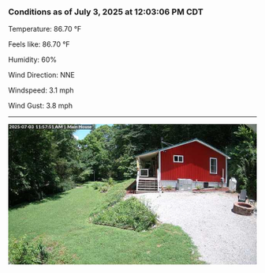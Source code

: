 ### Conditions as of July 3, 2025 at 12:03:06 PM CDT 

Temperature: 86.70 &deg;F

Feels like: 86.70 &deg;F

Humidity: 60%

Wind Direction: NNE

Windspeed: 3.1 mph

Wind Gust: 3.8 mph

---

<img src="./images/latest.jpeg"/>

